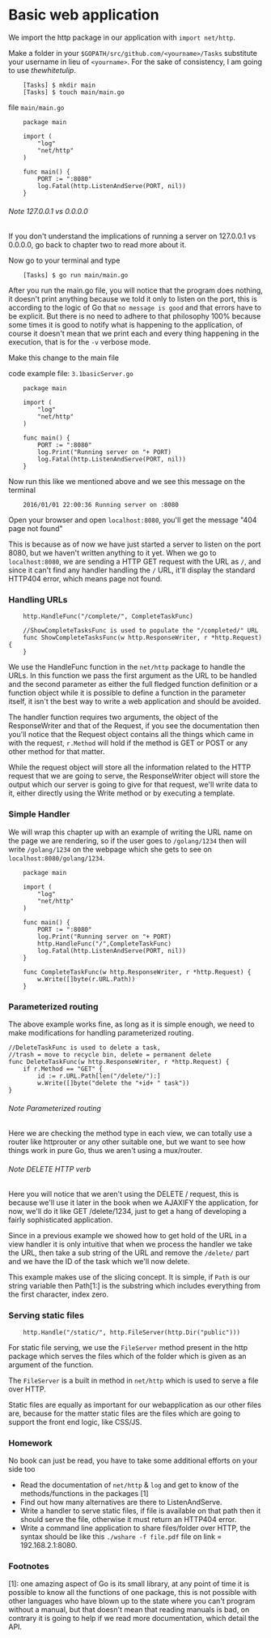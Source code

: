 # Basic web application

We import the http package in our application with `import net/http`.

Make a folder in your `$GOPATH/src/github.com/<yourname>/Tasks` substitute your username in lieu of `<yourname>`.
For the sake of consistency, I am going to use *thewhitetulip*.

		[Tasks] $ mkdir main
		[Tasks] $ touch main/main.go
	
file `main/main.go`

		package main
		
		import (
			"log"
			"net/http"
		)
		
		func main() {
			PORT := ":8080"
			log.Fatal(http.ListenAndServe(PORT, nil))
		}

###### Note 127.0.0.1 vs 0.0.0.0

If you don't understand the implications of running a server on 127.0.0.1 vs 0.0.0.0, go back to chapter two to read more about it. 

Now go to your terminal and type

		[Tasks] $ go run main/main.go

After you run the main.go file, you will notice that the program does nothing, it doesn't print anything because we told it
only to listen on the port, this is according to the logic of Go that `no message is good` and that errors have to be explicit. But there is no
need to adhere to that philosophy 100% because some times it is good to notify what is happening to the application, of course it doesn't mean that
we print each and every thing happening in the execution, that is for the `-v` verbose mode.

Make this change to the main file

code example file: `3.1basicServer.go`

		package main
		
		import (
			"log"
			"net/http"
		)
		
		func main() {
			PORT := ":8080"
			log.Print("Running server on "+ PORT)
			log.Fatal(http.ListenAndServe(PORT, nil))
		} 

Now run this like we mentioned above and we see this message on the terminal

		2016/01/01 22:00:36 Running server on :8080

Open your browser and open `localhost:8080`, you'll get the message "404 page not found"

This is because as of now we have just started a server to listen on the port 8080, but we haven't written anything to it yet. When we go to
`localhost:8080`, we are sending a HTTP GET request with the URL as `/`, and since it can't find any handler handling the `/` URL, it'll display
the standard HTTP404 error, which means page not found.

### Handling URLs

		http.HandleFunc("/complete/", CompleteTaskFunc)
		
		//ShowCompleteTasksFunc is used to populate the "/completed/" URL
		func ShowCompleteTasksFunc(w http.ResponseWriter, r *http.Request) {
		}

We use the HandleFunc function in the `net/http` package to handle the URLs. In this function we pass the first argument
as the URL to be handled and the second parameter as either the full fledged function definition or a function object
while it is possible to define a function in the parameter itself, it isn't the best way to write a web application and should
be avoided.

The handler function requires two arguments, the object of the ResponseWriter and that of the Request, if you see the documentation then you'll notice that
the Request object contains all the things which came in with the request, `r.Method` will hold if the method is GET or POST or any other method for that matter.

While the request object will store all the information related to the HTTP request that we are going to serve, the ResponseWriter object will store the 
output which our server is going to give for that request, we'll write data to it, either directly using the Write method or by executing a template. 

### Simple Handler

We will wrap this chapter up with an example of writing the URL name on the page we are rendering, so if the user goes to `/golang/1234` then
will write `/golang/1234` on the webpage which she gets to see on `localhost:8080/golang/1234`.

		package main
		
		import (
			"log"
			"net/http"
		)
		
		func main() {
			PORT := ":8080"
			log.Print("Running server on "+ PORT)
			http.HandleFunc("/",CompleteTaskFunc)
			log.Fatal(http.ListenAndServe(PORT, nil))
		}
		
		func CompleteTaskFunc(w http.ResponseWriter, r *http.Request) {
			w.Write([]byte(r.URL.Path))
		}

### Parameterized routing

The above example works fine, as long as it is simple enough, we need to make modifications for handling parameterized routing.

    //DeleteTaskFunc is used to delete a task, 
    //trash = move to recycle bin, delete = permanent delete
    func DeleteTaskFunc(w http.ResponseWriter, r *http.Request) {
        if r.Method == "GET" {
            id := r.URL.Path[len("/delete/"):]
            w.Write([]byte("delete the "+id+ " task"))
    }

###### Note Parameterized routing
Here we are checking the method type in each view, we can totally use a router like httprouter or any other suitable one, but we want to see how things work in
pure Go, thus we aren't using a mux/router.

###### Note DELETE HTTP verb
Here you will notice that we aren't using the DELETE / request, this is because we'll use it later in the book when we AJAXIFY the application, for now, we'll do it
like GET /delete/1234, just to get a hang of developing a fairly sophisticated application.

Since in a previous example we showed how to get hold of the URL in a view handler it is only intuitive that when we process the handler
we take the URL, then take a sub string of the URL and remove the `/delete/` part and we have the ID of the task which we'll now delete.

This example makes use of the slicing concept. It is simple, if `Path` is our string variable then Path[1:] is the substring which includes everything
from the first character, index zero. 

### Serving static files

		http.Handle("/static/", http.FileServer(http.Dir("public")))

For static file serving, we use the `FileServer` method present in the http package which serves the files which of the folder which is given
as an argument of the function. 

The `FileServer` is a built in method in `net/http` which is used to serve a file over HTTP.

Static files are equally as important for our webapplication as our other files are, because for the matter static files are the files which are going
to support the front end logic, like CSS/JS. 

### Homework

No book can just be read, you have to take some additional efforts on your side too

-  Read the documentation of `net/http` & `log` and get to know of the methods/functions in the packages [1]
-  Find out how many alternatives are there to ListenAndServe.
-  Write a handler to serve static files, if file is available on that path then it should serve the file, otherwise it must return an HTTP404 error.
-  Write a command line application to share files/folder over HTTP, the syntax should be like this `./wshare -f file.pdf` 
file on link = 192.168.2.1:8080.

### Footnotes
[1]: one amazing aspect of Go is its small library, at any point of time it is possible to know all the functions of one package, this is not
possible with other languages who have blown up to the state where you can't program without a manual, but that doesn't mean that reading manuals
is bad, on contrary it is going to help if we read more documentation, which detail the API.